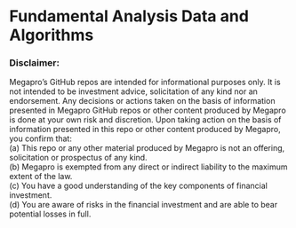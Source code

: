 # Fundamental Analysis Data and Algorithms

### Disclaimer: 
Megapro’s GitHub repos are intended for informational purposes only. It is not intended to be investment advice, solicitation of any kind nor an endorsement. Any decisions or actions taken on the basis of information presented in Megapro GitHub repos or other content produced by Megapro is done at your own risk and discretion. Upon taking action on the basis of information presented in this repo or other content produced by Megapro, you confirm that:   
(a) This repo or any other material produced by Megapro is not an offering, solicitation or prospectus of any kind.   
(b) Megapro is exempted from any direct or indirect liability to the maximum extent of the law.   
(c) You have a good understanding of the key components of financial investment.   
(d) You are aware of risks in the financial investment and are able to bear potential losses in full. 

